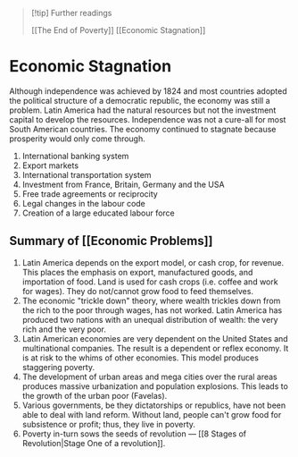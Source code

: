 >[!tip] Further readings
>
>[[The End of Poverty]]
>[[Economic Stagnation]]

# Economic Stagnation

Although independence was achieved by 1824 and most countries adopted the political structure of a democratic republic, the economy was still a problem. Latin America had the natural resources but not the investment capital to develop the resources. Independence was not a cure-all for most South American countries. The economy continued to stagnate because prosperity would only come through.

1. International banking system
2. Export markets
3. International transportation system
4. Investment from France, Britain, Germany and the USA
5. Free trade agreements or reciprocity
6. Legal changes in the labour code
7. Creation of a large educated labour force

## Summary of [[Economic Problems]]

1. Latin America depends on the export model, or cash crop, for revenue. This places the emphasis on export, manufactured goods, and importation of food. Land is used for cash crops (i.e. coffee and work for wages). They do not/cannot grow food to feed themselves. 
2. The economic "trickle down" theory, where wealth trickles down from the rich to the poor through wages, has not worked. Latin America has produced two nations with an unequal distribution of wealth: the very rich and the very poor. 
3. Latin American economies are very dependent on the United States and multinational companies. The result is a dependent or reflex economy. It is at risk to the whims of other economies. This model produces staggering poverty. 
4. The development of urban areas and mega cities over the rural areas produces massive urbanization and population explosions. This leads to the growth of the urban poor (Favelas). 
5. Various governments, be they dictatorships or republics, have not been able to deal with land reform. Without land, people can't grow food for subsistence or profit; thus, they live in poverty. 
6. Poverty in-turn sows the seeds of revolution — [[8 Stages of Revolution|Stage One of a revolution]].